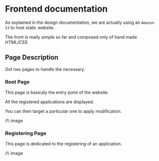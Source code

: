 # Frontend documentation

As explained in the design documentation, we are actually using an `Amazon S3` to host static website.

The front is really simple so far and composed only of hand made *HTML/CSS*.

## Page Description

Got two pages to handle the necessary.

### Root Page

This page is basicaly the entry point of the website.

All the registered applications are displayed.

You can then target a particular one to apply modification.

/!\ image

### Registering Page

This page is dedicated to the registering of an application.

/!\ image
